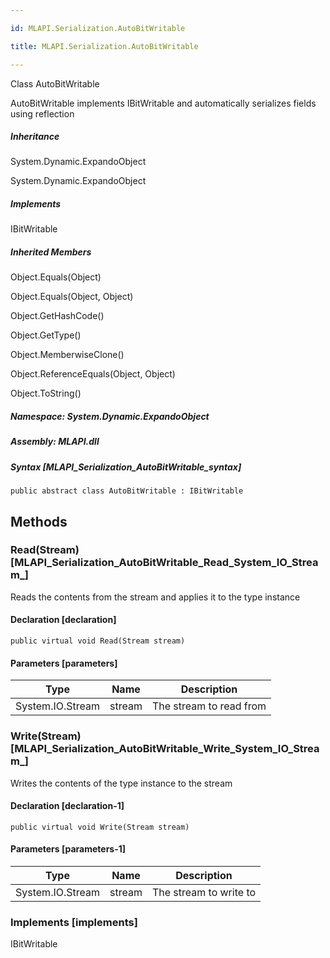 ```yaml
---

id: MLAPI.Serialization.AutoBitWritable

title: MLAPI.Serialization.AutoBitWritable

---
```


Class AutoBitWritable

<div class="markdown level0 summary" markdown="1">

AutoBitWritable implements IBitWritable and automatically serializes
fields using reflection

</div>

<div class="markdown level0 conceptual" markdown="1">

</div>

<div class="inheritance" markdown="1">

##### Inheritance

<div class="level0" markdown="1">

System.Dynamic.ExpandoObject

</div>

<div class="level1" markdown="1">

System.Dynamic.ExpandoObject

</div>

</div>

<div markdown="1" classs="implements">

##### Implements

<div markdown="1">

IBitWritable

</div>

</div>

<div class="inheritedMembers" markdown="1">

##### Inherited Members

<div markdown="1">

Object.Equals(Object)

</div>

<div markdown="1">

Object.Equals(Object, Object)

</div>

<div markdown="1">

Object.GetHashCode()

</div>

<div markdown="1">

Object.GetType()

</div>

<div markdown="1">

Object.MemberwiseClone()

</div>

<div markdown="1">

Object.ReferenceEquals(Object, Object)

</div>

<div markdown="1">

Object.ToString()

</div>

</div>

##### **Namespace**: System.Dynamic.ExpandoObject

##### **Assembly**: MLAPI.dll

##### Syntax [MLAPI_Serialization_AutoBitWritable_syntax]

    public abstract class AutoBitWritable : IBitWritable

## Methods 

### Read(Stream) [MLAPI_Serialization_AutoBitWritable_Read_System_IO_Stream_]

<div class="markdown level1 summary" markdown="1">

Reads the contents from the stream and applies it to the type instance

</div>

<div class="markdown level1 conceptual" markdown="1">

</div>

#### Declaration [declaration]

    public virtual void Read(Stream stream)

#### Parameters [parameters]

| Type             | Name   | Description             |
|------------------|--------|-------------------------|
| System.IO.Stream | stream | The stream to read from |

### Write(Stream) [MLAPI_Serialization_AutoBitWritable_Write_System_IO_Stream_]

<div class="markdown level1 summary" markdown="1">

Writes the contents of the type instance to the stream

</div>

<div class="markdown level1 conceptual" markdown="1">

</div>

#### Declaration [declaration-1]

    public virtual void Write(Stream stream)

#### Parameters [parameters-1]

| Type             | Name   | Description            |
|------------------|--------|------------------------|
| System.IO.Stream | stream | The stream to write to |

### Implements [implements]

<div markdown="1">

IBitWritable

</div>
